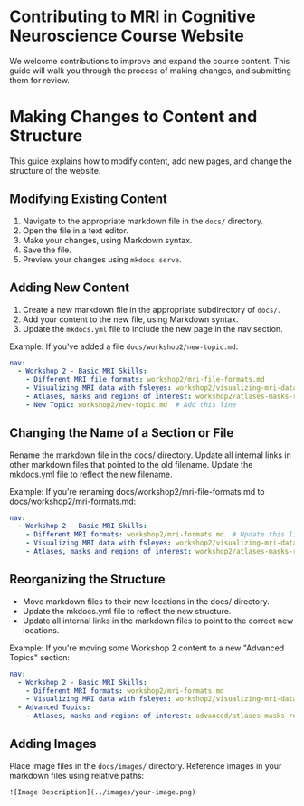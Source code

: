 # Contributing to MRI in Cognitive Neuroscience Course Website

We welcome contributions to improve and expand the course content. This guide will walk you through the process of making changes, and submitting them for review.

# Making Changes to Content and Structure

This guide explains how to modify content, add new pages, and change the structure of the website.

## Modifying Existing Content

1. Navigate to the appropriate markdown file in the `docs/` directory.
2. Open the file in a text editor.
3. Make your changes, using Markdown syntax.
4. Save the file.
5. Preview your changes using `mkdocs serve`.

## Adding New Content

1. Create a new markdown file in the appropriate subdirectory of `docs/`.
2. Add your content to the new file, using Markdown syntax.
3. Update the `mkdocs.yml` file to include the new page in the nav section.

Example: If you've added a file `docs/workshop2/new-topic.md`:

```yaml
nav:
  - Workshop 2 - Basic MRI Skills:
    - Different MRI file formats: workshop2/mri-file-formats.md
    - Visualizing MRI data with fsleyes: workshop2/visualizing-mri-data.md
    - Atlases, masks and regions of interest: workshop2/atlases-masks-roi.md
    - New Topic: workshop2/new-topic.md  # Add this line
```

## Changing the Name of a Section or File

Rename the markdown file in the docs/ directory.
Update all internal links in other markdown files that pointed to the old filename.
Update the mkdocs.yml file to reflect the new filename.

Example: If you're renaming docs/workshop2/mri-file-formats.md to docs/workshop2/mri-formats.md:

```yaml
nav:
  - Workshop 2 - Basic MRI Skills:
    - Different MRI formats: workshop2/mri-formats.md  # Update this line
    - Visualizing MRI data with fsleyes: workshop2/visualizing-mri-data.md
    - Atlases, masks and regions of interest: workshop2/atlases-masks-roi.md
```

## Reorganizing the Structure

- Move markdown files to their new locations in the docs/ directory.
- Update the mkdocs.yml file to reflect the new structure.
- Update all internal links in the markdown files to point to the correct new locations.

Example: If you're moving some Workshop 2 content to a new "Advanced Topics" section:
```yaml
nav:
  - Workshop 2 - Basic MRI Skills:
    - Different MRI formats: workshop2/mri-formats.md
    - Visualizing MRI data with fsleyes: workshop2/visualizing-mri-data.md
  - Advanced Topics:
    - Atlases, masks and regions of interest: advanced/atlases-masks-roi.md  # Moved file
```

## Adding Images

Place image files in the `docs/images/` directory.
Reference images in your markdown files using relative paths:

`![Image Description](../images/your-image.png)`